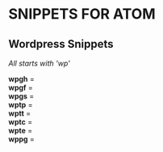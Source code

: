 # SNIPPETS FOR ATOM

## Wordpress Snippets

*All starts with 'wp'*

**wpgh** = <?php get_header() ?>  
**wpgf** = <?php get_footer() ?>  
**wpgs** = <?php get_sidebar() ?>  
**wptp** = <?php the_permalink() ?>  
**wptt** = <?php the_title() ?>  
**wptc** = <?php the_content() ?>  
**wpte** = <?php the_excerpt() ?>  
**wppg** = <?php wp_pagination() ?>  
